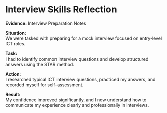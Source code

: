 # Interview Skills Reflection

**Evidence:** Interview Preparation Notes  

**Situation:**  
We were tasked with preparing for a mock interview focused on entry-level ICT roles.

**Task:**  
I had to identify common interview questions and develop structured answers using the STAR method.

**Action:**  
I researched typical ICT interview questions, practiced my answers, and recorded myself for self-assessment.

**Result:**  
My confidence improved significantly, and I now understand how to communicate my experience clearly and professionally in interviews.
